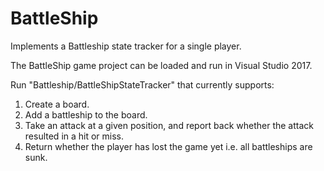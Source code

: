 # BattleShip
Implements a Battleship state tracker for a single player.<br/>

The BattleShip game project can be loaded and run in Visual Studio 2017. <br/>

Run "Battleship/BattleShipStateTracker" that currently supports: <br/>
1.	Create a board.<br/>
2.	Add a battleship to the board.<br/>
3.	Take an attack at a given position, and report back whether the attack resulted in a hit or miss.<br/>
4.	Return whether the player has lost the game yet i.e. all battleships are sunk.<br/><br/>




